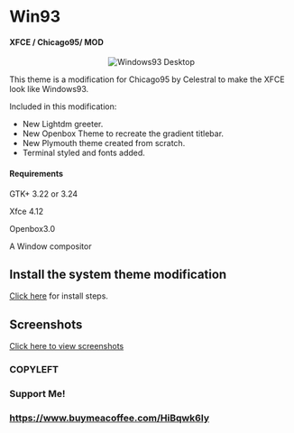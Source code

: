 # Win93
#### XFCE / Chicago95/ MOD

<p align="center">
<img src="" alt="Windows93 Desktop"/>
</p>

This theme is a modification for Chicago95 by Celestral to make the XFCE look like Windows93.

Included in this modification:

- New Lightdm greeter.
- New Openbox Theme to recreate the gradient titlebar.
- New Plymouth theme created from scratch.
- Terminal styled and fonts added.

#### Requirements
GTK+ 3.22 or 3.24

Xfce 4.12

Openbox3.0

A Window compositor

## Install the system theme modification
[Click here](INSTALL.md) for install steps.

## Screenshots
[Click here to view screenshots](Screenshots/SCREENSHOTS.md)


### COPYLEFT

### Support Me! 
### https://www.buymeacoffee.com/HiBqwk6Iy

